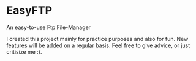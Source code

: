 # EasyFTP
An easy-to-use Ftp File-Manager

I created this project mainly for practice purposes and also for fun. New features will be added on a regular basis. Feel free to give advice, or just critisize me :).

